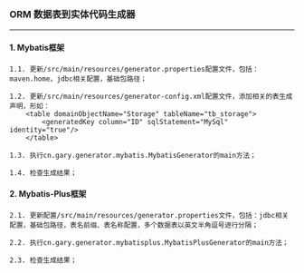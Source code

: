 ### ORM 数据表到实体代码生成器
----

#### 1. Mybatis框架
    1.1. 更新/src/main/resources/generator.properties配置文件，包括：maven.home，jdbc相关配置，基础包路径；
    
    1.2. 更新/src/main/resources/generator-config.xml配置文件，添加相关的表生成声明，形如：
        <table domainObjectName="Storage" tableName="tb_storage">
            <generatedKey column="ID" sqlStatement="MySql" identity="true"/>
        </table>
        
    1.3. 执行cn.gary.generator.mybatis.MybatisGenerator的main方法；
    
    1.4. 检查生成结果；
    
  
#### 2. Mybatis-Plus框架
    2.1. 更新配置/src/main/resources/generator.properties文件，包括：jdbc相关配置，基础包路径，表名前缀、表名称配置，多个数据表以英文半角逗号进行分隔；
    
    2.2. 执行cn.gary.generator.mybatisplus.MybatisPlusGenerator的main方法；
    
    2.3. 检查生成结果；
